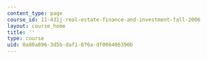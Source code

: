 ```yaml
---
content_type: page
course_id: 11-431j-real-estate-finance-and-investment-fall-2006
layout: course_home
title: ''
type: course
uid: 0a80a896-3d5b-daf1-076a-df006406390b
---
```

